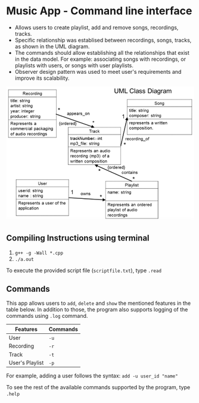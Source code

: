 # Music App - Command line interface 
- Allows users to create playlist, add and remove songs, recordings, tracks.
- Specific relationship was establised between recordings, songs, tracks, as shown in the UML diagram.
- The commands should allow establishing all the relationships that exist in the data model. For example: associating songs with recordings, or playlists with users, or songs with user playlists.
- Observer design pattern was used to meet user's requirements and improve its scalability.

![UML Diagram](https://github.com/huzaifaasif/2404/blob/master/UML.png)
## Compiling Instructions using terminal
1. `g++ -g -Wall *.cpp`
2. `./a.out`

To execute the provided script file (`scriptfile.txt`), type `.read`

## Commands
This app allows users to `add`, `delete` and `show` the mentioned features in the table below. In addition to those, the program also supports logging of the commands using `.log` command.

|Features|Commands|
|---|---|
|User|`-u` |
|Recording|`-r`|
|Track|`-t`|
|User's Playlist|`-p`|

For example, adding a user follows the syntax: `add -u user_id "name"`

To see the rest of the available commands supported by the program, type `.help`


